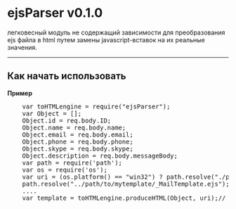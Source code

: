 # ejsParser v0.1.0
легковесный модуль не содержащий зависимости для преобразования ejs файла в html путем замены javascript-вставок на их реальные значения.

---------------------------------------
## Как начать использовать
**Пример**
<pre>
    var toHTMLengine = require("ejsParser");
    var Object = [];
    Object.id = req.body.ID;
    Object.name = req.body.name;
    Object.email = req.body.email;
    Object.phone = req.body.phone;
    Object.skype = req.body.skype;
    Object.description = req.body.messageBody;
    var path = require('path');
    var os = require('os');
    var uri = (os.platform() == "win32") ? path.resolve("./path/to/mytemplate/_MailTemplate.ejs") :
    path.resolve("../path/to/mytemplate/_MailTemplate.ejs");
    ....
    var template = toHTMLengine.produceHTML(Object, uri);// now template is a html in which js snippets replaced with real data
    </pre>
